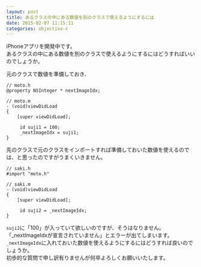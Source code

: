 ```yaml
---
layout: post
title: あるクラスの中にある数値を別のクラスで使えるようにするには
date: 2015-02-07 11:15:11
categories: objective-c
---
```

<p>iPhoneアプリを開発中です。<br>
あるクラスの中にある数値を別のクラスで使えるようにするにはどうすればいいのでしょうか。</p>

<p>元のクラスで数値を準備しておき、</p>

```
// moto.h
@property NSInteger * nextImageIdx;

// moto.m
- (void)viewDidLoad
{
    [super viewDidLoad];

     id suji1 = 100;
     _nextImageIdx = suji1;
}
```

<p>先のクラスで元のクラスをインポートすれば準備しておいた数値を使えるのでは、と思ったのですがうまくいきません。</p>

```
// saki.h
#import "moto.h"

// saki.m
- (void)viewDidLoad
{
    [super viewDidLoad];

     id suji2 = _nextImageIdx;
}
```

<p><code>suji2</code>に「100」が入っていて欲しいのですが、そうはなりません。<br>
「_nextImageIdxが宣言されていません」とエラーが出てしまいます。<br>
<code>_nextImageIdx</code>に入れておいた数値を使えるようにするにはどうすれば良いのでしょうか。<br>
初歩的な質問で申し訳有りませんが何卒よろしくお願いいたします。</p>
